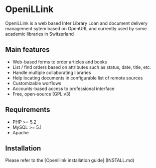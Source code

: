 # OpeniLLink
OpeniLLink is a web based Inter Library Loan and document delivery management sytem based on OpenURL and currently used by some academic libraries in Switzerland

## Main features
 * Web-based forms to order articles and books
 * List / find orders based on attributes such as status, date, title, etc.
 * Handle multiple collaborating libraries
 * Help locating documents in configurable list of remote sources
 * Customizable worflows
 * Accounts-based access to professional interface
 * Free, open-source (GPL v3)

## Requirements

 * PHP >= 5.2
 * MySQL >= 5.1
 * Apache

## Installation
Please refer to the [Openillink installation guide] (INSTALL.md)
